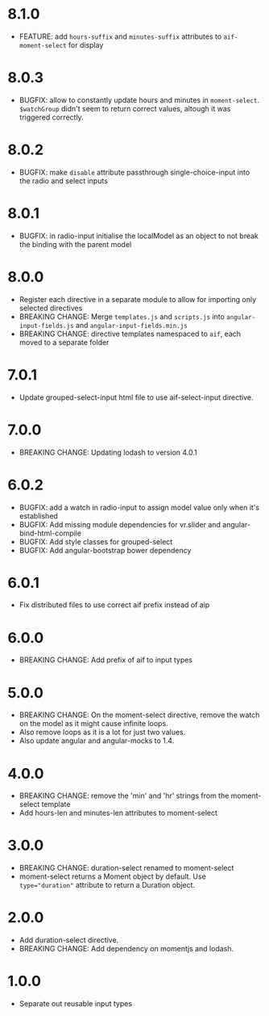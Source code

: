 # 8.1.0

* FEATURE: add `hours-suffix` and `minutes-suffix` attributes to `aif-moment-select` for display

# 8.0.3

* BUGFIX: allow to constantly update hours and minutes in `moment-select`. `$watchGroup` didn't seem to return correct values, altough it was triggered correctly.

# 8.0.2

* BUGFIX: make `disable` attribute passthrough single-choice-input into the radio and select inputs

# 8.0.1

* BUGFIX: in radio-input initialise the localModel as an object to not break the binding with the parent model

# 8.0.0

* Register each directive in a separate module to allow for importing only selected directives
* BREAKING CHANGE: Merge `templates.js` and `scripts.js` into `angular-input-fields.js` and `angular-input-fields.min.js`
* BREAKING CHANGE: directive templates namespaced to `aif`, each moved to a separate folder

# 7.0.1

* Update grouped-select-input html file to use aif-select-input directive.

# 7.0.0

* BREAKING CHANGE: Updating lodash to version 4.0.1

# 6.0.2

* BUGFIX: add a watch in radio-input to assign model value only when it's established
* BUGFIX: Add missing module dependencies for vr.slider and angular-bind-html-compile
* BUGFIX: Add style classes for grouped-select
* BUGFIX: Add angular-bootstrap bower dependency

# 6.0.1

* Fix distributed files to use correct aif prefix instead of aip

# 6.0.0

* BREAKING CHANGE: Add prefix of aif to input types

# 5.0.0

* BREAKING CHANGE: On the moment-select directive, remove the watch on the model as it might cause infinite loops.
* Also remove loops as it is a lot for just two values.
* Also update angular and angular-mocks to 1.4.

# 4.0.0

* BREAKING CHANGE: remove the 'min' and 'hr' strings from the moment-select template
* Add hours-len and minutes-len attributes to moment-select

# 3.0.0

* BREAKING CHANGE: duration-select renamed to moment-select
* moment-select returns a Moment object by default. Use `type="duration"`
attribute to return a Duration object.

# 2.0.0

* Add duration-select directive.
* BREAKING CHANGE: Add dependency on momentjs and lodash.

# 1.0.0

* Separate out reusable input types
